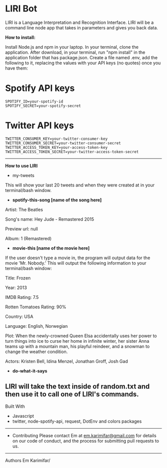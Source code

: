 # LIRI Bot
LIRI is a Language Interpretation and Recognition Interface. LIRI will be a command line node app that takes in parameters and gives you back data.

**How to install:**

Install Node.js and npm in your laptop.
In your terminal, clone the application.
After download, in your terminal, run "npm install" in the application folder that has package.json.
Create a file named .env, add the following to it, replacing the values with your API keys (no quotes) once you have them:

# Spotify API keys
```
SPOTIFY_ID=your-spotify-id
SPOTIFY_SECRET=your-spotify-secret
```
# Twitter API keys
```
TWITTER_CONSUMER_KEY=your-twitter-consumer-key
TWITTER_CONSUMER_SECRET=your-twitter-consumer-secret
TWITTER_ACCESS_TOKEN_KEY=your-access-token-key
TWITTER_ACCESS_TOKEN_SECRET=your-twitter-access-token-secret
```
----------------
**How to use LIRI**
* my-tweets

This will show your last 20 tweets and when they were created at in your terminal/bash window.

* **spotify-this-song [name of the song here]**


Artist: The Beatles

Song's name: Hey Jude - Remastered 2015

Preview url: null

Album: 1 (Remastered)


* **movie-this [name of the movie here]**

If the user doesn't type a movie in, the program will output data for the movie 'Mr. Nobody.'
This will output the following information to your terminal/bash window:


Title: Frozen

Year: 2013

IMDB Rating: 7.5

Rotten Tomatoes Rating: 90%

Country: USA

Language: English, Norwegian

Plot: When the newly-crowned Queen Elsa accidentally uses her power to turn things into ice to curse her home in infinite winter, her sister Anna teams up with a mountain man, his playful reindeer, and a snowman to change the weather condition.

Actors: Kristen Bell, Idina Menzel, Jonathan Groff, Josh Gad


* **do-what-it-says**

LIRI will take the text inside of random.txt and then use it to call one of LIRI's commands.
----------------
Built With
* Javascript
* twitter, node-spotify-api, request, DotEnv and colors packages
----------------
* Contributing
Please contact Em at em.karimifar@gmail.com for details on our code of conduct, and the process for submitting pull requests to us.
----------------
Authors
Em Karimifar/

